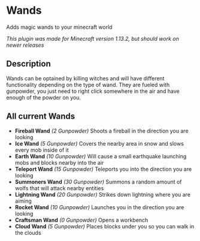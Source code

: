 # Wands
Adds magic wands to your minecraft world

*This plugin was made for Minecraft version 1.13.2, but should work on newer releases*

## Description

Wands can be optained by killing witches and will have different functionality depending on the type of wand.
They are fueled with gunpowder, you just need to right click somewhere in the air and have enough of the powder on you.

## All current Wands

- **Fireball Wand** *(2 Gunpowder)* Shoots a fireball in the direction you are looking
- **Ice Wand** *(5 Gunpowder)* Covers the nearby area in snow and slows every mob inside of it
- **Earth Wand** *(10 Gunpowder)* Will cause a small earthquake launching mobs and blocks nearby into the air
- **Teleport Wand** *(15 Gunpowder)* Teleports you into the direction you are looking
- **Summoners Wand** *(30 Gunpowder)* Summons a random amount of wolfs that will attack nearby entities
- **Lightning Wand** *(20 Gunpowder)* Strikes down lightning where you are aiming
- **Rocket Wand** *(10 Gunpowder)* Launches you in the direction you are looking
- **Craftsman Wand** *(0 Gunpowder)* Opens a workbench
- **Cloud Wand** *(5 Gunpowder)* Places blocks under you so you can walk in the clouds
